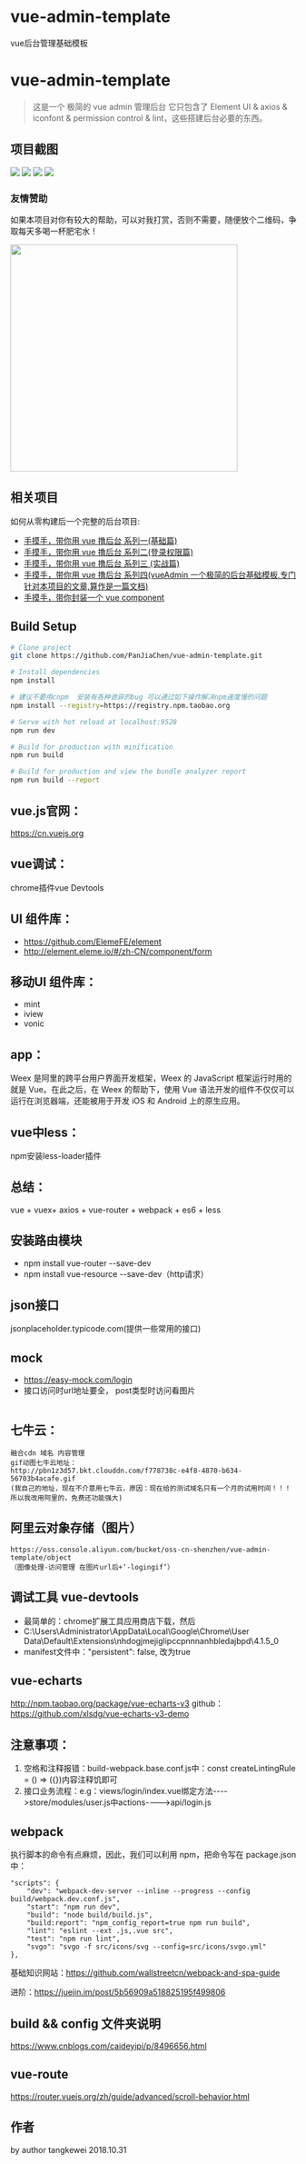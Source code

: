 # vue-admin-template
vue后台管理基础模板
# vue-admin-template

> 这是一个 极简的 vue admin 管理后台 它只包含了 Element UI & axios & iconfont & permission control & lint，这些搭建后台必要的东西。
## 项目截图
<img src="https://github.com/Tkwkrystal/wepy-mall/blob/master/screenshots/payme.jpg"/>
<img src="https://github.com/Tkwkrystal/wepy-mall/blob/master/screenshots/login.jpg"/>
<img src="https://github.com/Tkwkrystal/wepy-mall/blob/master/screenshots/dashboard.jpg"/>
<img src="https://github.com/Tkwkrystal/wepy-mall/blob/master/screenshots/table.jpg"/>

### 友情赞助
如果本项目对你有较大的帮助，可以对我打赏，否则不需要，随便放个二维码，争取每天多喝一杯肥宅水！


<img src="https://github.com/Tkwkrystal/wepy-mall/blob/master/screenshots/payme.jpg" width="400" height="400"/>

## 相关项目

如何从零构建后一个完整的后台项目:

- [手摸手，带你用 vue 撸后台 系列一(基础篇)](https://juejin.im/post/59097cd7a22b9d0065fb61d2)
- [手摸手，带你用 vue 撸后台 系列二(登录权限篇)](https://juejin.im/post/591aa14f570c35006961acac)
- [手摸手，带你用 vue 撸后台 系列三 (实战篇)](https://juejin.im/post/593121aa0ce4630057f70d35)
- [手摸手，带你用 vue 撸后台 系列四(vueAdmin 一个极简的后台基础模板,专门针对本项目的文章,算作是一篇文档)](https://juejin.im/post/595b4d776fb9a06bbe7dba56)
- [手摸手，带你封装一个 vue component](https://segmentfault.com/a/1190000009090836)

## Build Setup

```bash
# Clone project
git clone https://github.com/PanJiaChen/vue-admin-template.git

# Install dependencies
npm install

# 建议不要用cnpm  安装有各种诡异的bug 可以通过如下操作解决npm速度慢的问题
npm install --registry=https://registry.npm.taobao.org

# Serve with hot reload at localhost:9528
npm run dev

# Build for production with minification
npm run build

# Build for production and view the bundle analyzer report
npm run build --report
```

## vue.js官网： ##
https://cn.vuejs.org

## vue调试： ##
chrome插件vue Devtools

## UI 组件库： ##
- https://github.com/ElemeFE/element
- http://element.eleme.io/#/zh-CN/component/form

## 移动UI 组件库： ##
- mint
- iview
- vonic
## app： ##
Weex 是阿里的跨平台用户界面开发框架，Weex 的 JavaScript 框架运行时用的就是 Vue。在此之后，在 Weex 的帮助下，使用 Vue 语法开发的组件不仅仅可以运行在浏览器端，还能被用于开发 iOS 和 Android 上的原生应用。

## vue中less： ##
npm安装less-loader插件

## 总结： ##
vue + vuex+ axios + vue-router + webpack + es6 + less


## 安装路由模块 ##
- npm install vue-router --save-dev
- npm install vue-resource --save-dev（http请求）

## json接口 ##
jsonplaceholder.typicode.com(提供一些常用的接口)

## mock ##
- https://easy-mock.com/login  
- 接口访问时url地址要全， post类型时访问看图片
 
 <img src="https://github.com/Tkwkrystal/vue-admin-template/blob/master/screenshot/post.png" alt="">




## 七牛云： ##
    融合cdn 域名 内容管理
    gif动图七牛云地址：
    http://pbn1z3d57.bkt.clouddn.com/f778738c-e4f8-4870-b634-56703b4acafe.gif
    (我自己的地址，现在不介意用七牛云，原因：现在给的测试域名只有一个月的试用时间！！！所以我改用阿里的，免费还功能强大)

## 阿里云对象存储（图片） ##
    https://oss.console.aliyun.com/bucket/oss-cn-shenzhen/vue-admin-template/object
    （图像处理-访问管理 在图片url后+‘-logingif’）

## 调试工具 vue-devtools  ## 
- 最简单的：chrome扩展工具应用商店下载，然后
- C:\Users\Administrator\AppData\Local\Google\Chrome\User Data\Default\Extensions\nhdogjmejiglipccpnnnanhbledajbpd\4.1.5_0
- manifest文件中："persistent": false, 改为true

## vue-echarts  ## 
http://npm.taobao.org/package/vue-echarts-v3
github：https://github.com/xlsdg/vue-echarts-v3-demo

## 注意事项： ##
1. 空格和注释报错：build-webpack.base.conf.js中：const createLintingRule = () => ({})内容注释饥即可
2. 接口业务流程：e.g：views/login/index.vue绑定方法---->store/modules/user.js中actions---->api/login.js

## webpack ##
执行脚本的命令有点麻烦，因此，我们可以利用 npm，把命令写在 package.json 中：

 	"scripts": {
    	"dev": "webpack-dev-server --inline --progress --config build/webpack.dev.conf.js",
    	"start": "npm run dev",
    	"build": "node build/build.js",
    	"build:report": "npm_config_report=true npm run build",
    	"lint": "eslint --ext .js,.vue src",
    	"test": "npm run lint",
    	"svgo": "svgo -f src/icons/svg --config=src/icons/svgo.yml"
  	},
基础知识网站：https://github.com/wallstreetcn/webpack-and-spa-guide

进阶：https://juejin.im/post/5b56909a518825195f499806

## build && config 文件夹说明 ##
https://www.cnblogs.com/caideyipi/p/8496656.html
    


## vue-route ##
https://router.vuejs.org/zh/guide/advanced/scroll-behavior.html





## 作者

by author tangkewei 
2018.10.31
